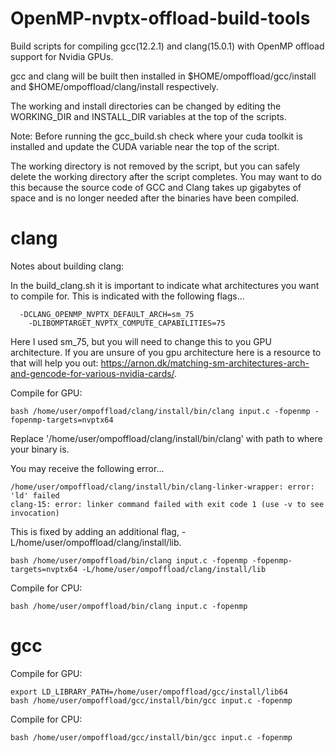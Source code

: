 # OpenMP-nvptx-offload-build-tools
Build scripts for compiling gcc(12.2.1) and clang(15.0.1) with OpenMP offload support for Nvidia GPUs.

gcc and clang will be built then installed in $HOME/ompoffload/gcc/install and $HOME/ompoffload/clang/install respectively.

The working and install directories can be changed by editing the WORKING_DIR and INSTALL_DIR variables at the top of the scripts.

Note: Before running the gcc_build.sh check where your cuda toolkit is installed and update the CUDA variable near the top of the script.

The working directory is not removed by the script, but you can safely delete the working directory after the script completes. You may want to do this because the source code of GCC and Clang takes up gigabytes of space and is no longer needed after the binaries have been compiled.


# clang
Notes about building clang:

In the build_clang.sh it is important to indicate what architectures you want to compile for. This is indicated with the following flags...
```
  -DCLANG_OPENMP_NVPTX_DEFAULT_ARCH=sm_75
	-DLIBOMPTARGET_NVPTX_COMPUTE_CAPABILITIES=75
```
Here I used sm_75, but you will need to change this to you GPU architecture. If you are unsure of you gpu architecture here is a resource to that will help you out: https://arnon.dk/matching-sm-architectures-arch-and-gencode-for-various-nvidia-cards/.

Compile for GPU:
```
bash /home/user/ompoffload/clang/install/bin/clang input.c -fopenmp -fopenmp-targets=nvptx64
```
Replace '/home/user/ompoffload/clang/install/bin/clang' with path to where your binary is.

You may receive the following error...
```
/home/user/ompoffload/clang/install/bin/clang-linker-wrapper: error: 'ld' failed
clang-15: error: linker command failed with exit code 1 (use -v to see invocation)
```
This is fixed by adding an additional flag, -L/home/user/ompoffload/clang/install/lib.
```
bash /home/user/ompoffload/bin/clang input.c -fopenmp -fopenmp-targets=nvptx64 -L/home/user/ompoffload/clang/install/lib
```

Compile for CPU:
```
bash /home/user/ompoffload/bin/clang input.c -fopenmp
```

# gcc
Compile for GPU:
```
export LD_LIBRARY_PATH=/home/user/ompoffload/gcc/install/lib64
bash /home/user/ompoffload/gcc/install/bin/gcc input.c -fopenmp
```

Compile for CPU:
```
bash /home/user/ompoffload/gcc/install/bin/gcc input.c -fopenmp
```

